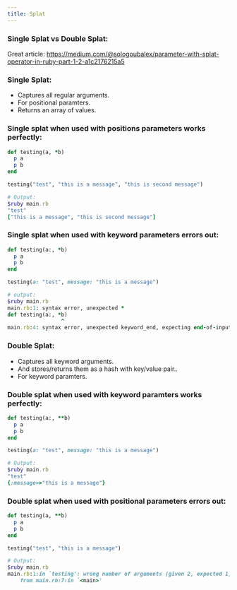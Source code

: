 ```yaml
---
title: Splat
---
```


### Single Splat vs Double Splat:

Great article:
https://medium.com/@sologoubalex/parameter-with-splat-operator-in-ruby-part-1-2-a1c2176215a5


### Single Splat:
- Captures all regular arguments.
- For positional paramters.
- Returns an array of values.

### Single splat when used with positions parameters works perfectly:
```rb
def testing(a, *b)
  p a
  p b
end

testing("test", "this is a message", "this is second message")

# Output:
$ruby main.rb
"test"
["this is a message", "this is second message"]
```


### Single splat when used with keyword parameters errors out:

```rb
def testing(a:, *b)
  p a
  p b
end

testing(a: "test", message: "this is a message")

# output:
$ruby main.rb
main.rb:1: syntax error, unexpected *
def testing(a:, *b)
                 ^
main.rb:4: syntax error, unexpected keyword_end, expecting end-of-input
```

### Double Splat:
- Captures all keyword arguments.
- And stores/returns them as a hash with key/value pair..
- For keyword paramters.

### Double splat when used with keyword paramters works perfectly:

```rb
def testing(a:, **b)
  p a
  p b
end

testing(a: "test", message: "this is a message")

# Output:
$ruby main.rb
"test"
{:message=>"this is a message"}
```


### Double splat when used with positional parameters errors out:
```rb
def testing(a, **b)
  p a
  p b
end

testing("test", "this is a message")

# Output:
$ruby main.rb
main.rb:1:in `testing': wrong number of arguments (given 2, expected 1) (ArgumentError)
	from main.rb:7:in `<main>'
```
